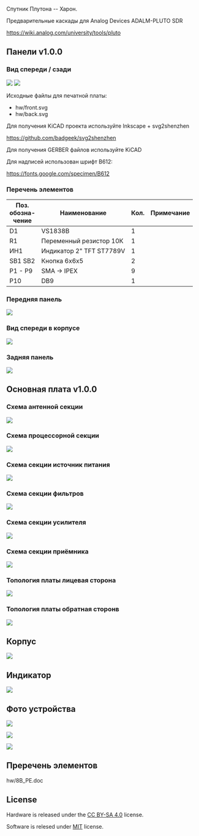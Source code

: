 Спутник Плутона -- Харон.

Предварительные каскады для Analog Devices ADALM-PLUTO SDR

https://wiki.analog.com/university/tools/pluto

## Панели v1.0.0

### Вид спереди / сзади

<img src="hw/front.svg"></img>
<img src="hw/back.svg"></img>

Исходные файлы для печатной платы:
* hw/front.svg
* hw/back.svg

Для получения KiCAD проекта используйте Inkscape + svg2shenzhen

https://github.com/badgeek/svg2shenzhen

Для получения GERBER файлов используйте KiCAD

Для надписей использован шрифт B612:

https://fonts.google.com/specimen/B612

### Перечень элементов

| Поз.<br> обозна- <br>чение | Наименование | Кол. | Примечание |
|-|-|-|-|
| D1 | VS1838B | 1 | |
| R1 | Переменный резистор 10К | 1 | |
| ИН1 | Индикатор 2" TFT ST7789V | 1 | |
| SB1 SB2 | Кнопка 6x6x5 | 2 | |
| Р1 - Р9 | SMA -> IPEX | 9 | |
| Р10 | DB9 | 1 | |

### Передняя панель

<img src="assets/front1.jpg"></img>

### Вид спереди в корпусе

<img src="assets/front2.jpg"></img>

### Задняя панель

<img src="assets/back1.jpeg"></img>

## Основная плата v1.0.0

### Схема антенной секции

<img src="hw/ANT.png"></img>

### Схема процессорной секции

<img src="hw/CPU.png"></img>

### Схема секции источник питания

<img src="hw/FEM.png"></img>

### Схема секции фильтров

<img src="hw/FILTERS.png"></img>

### Схема секции усилителя

<img src="hw/PA.png"></img>

### Схема секции приёмника

<img src="hw/RX.png"></img>

### Топология платы лицевая сторона

<img src="hw/8B_TOP.png"></img>

### Топология платы обратная сторонв

<img src="hw/8B_BOT.png"></img>

## Корпус

<img src="assets/case4.webp"></img>

## Индикатор

<img src="assets/tft-mechanical.webp"></img>

## Фото устройства

<img src="assets/XAPOH N4h.jpg"></img>

<img src="assets/XAPOH25.jpeg"></img>

<img src="assets/XAPOH N4e.jpg"></img>

## Преречень элементов

hw/8B_PE.doc

## License

Hardware is released under the [CC BY-SA 4.0](https://creativecommons.org/licenses/by-sa/4.0/) license.

Software is relesed under [MIT](LICENSE) license.

